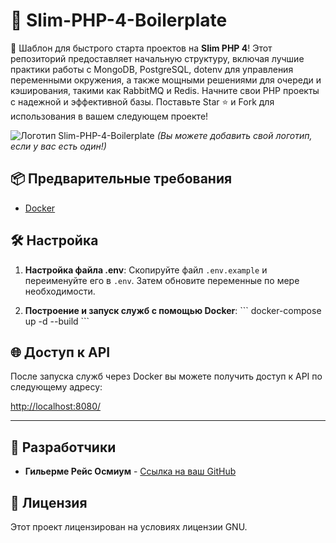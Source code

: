 # 🚀 Slim-PHP-4-Boilerplate

🚀 Шаблон для быстрого старта проектов на **Slim PHP 4**! Этот репозиторий предоставляет начальную структуру, включая лучшие практики работы с MongoDB, PostgreSQL, dotenv для управления переменными окружения, а также мощными решениями для очереди и кэширования, такими как RabbitMQ и Redis. Начните свои PHP проекты с надежной и эффективной базы. Поставьте Star ⭐ и Fork для использования в вашем следующем проекте!

![Логотип Slim-PHP-4-Boilerplate](https://avatars.githubusercontent.com/u/18685227?v=4) 
*(Вы можете добавить свой логотип, если у вас есть один!)*

## 📦 Предварительные требования

- [Docker](https://www.docker.com/get-started)

## 🛠️ Настройка

1. **Настройка файла .env**: Скопируйте файл `.env.example` и переименуйте его в `.env`. Затем обновите переменные по мере необходимости.

2. **Построение и запуск служб с помощью Docker**:
\```
docker-compose up -d --build
\```

## 🌐 Доступ к API

После запуска служб через Docker вы можете получить доступ к API по следующему адресу:

[http://localhost:8080/](http://localhost:8080/)

---

## 🤖 Разработчики

- **Гильерме Рейс Осмиум** - [Ссылка на ваш GitHub](https://github.com/guilhermeosmium)

## 📄 Лицензия

Этот проект лицензирован на условиях лицензии GNU.

